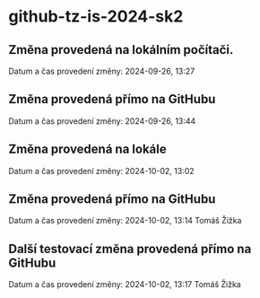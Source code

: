 # github-tz-is-2024-sk2

## Změna provedená na lokálním počítači.
Datum a čas provedení změny: 2024-09-26, 13:27

## Změna provedená přímo na GitHubu
Datum a čas provedení změny: 2024-09-26, 13:44

## Změna provedená na lokále
Datum a čas provedení změny: 2024-10-02, 13:02


## Změna provedená přímo na GitHubu
Datum a čas provedení změny: 2024-10-02, 13:14
Tomáš Žižka

## Další testovací změna provedená přímo na GitHubu
Datum a čas provedení změny: 2024-10-02, 13:17
Tomáš Žižka
